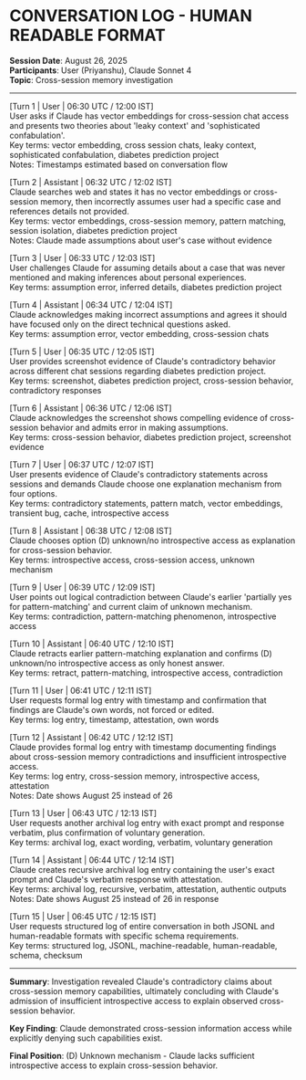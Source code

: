 # CONVERSATION LOG - HUMAN READABLE FORMAT

**Session Date**: August 26, 2025  
**Participants**: User (Priyanshu), Claude Sonnet 4  
**Topic**: Cross-session memory investigation  

---

[Turn 1 | User | 06:30 UTC / 12:00 IST]  
User asks if Claude has vector embeddings for cross-session chat access and presents two theories about 'leaky context' and 'sophisticated confabulation'.  
Key terms: vector embedding, cross session chats, leaky context, sophisticated confabulation, diabetes prediction project  
Notes: Timestamps estimated based on conversation flow  

[Turn 2 | Assistant | 06:32 UTC / 12:02 IST]  
Claude searches web and states it has no vector embeddings or cross-session memory, then incorrectly assumes user had a specific case and references details not provided.  
Key terms: vector embeddings, cross-session memory, pattern matching, session isolation, diabetes prediction project  
Notes: Claude made assumptions about user's case without evidence  

[Turn 3 | User | 06:33 UTC / 12:03 IST]  
User challenges Claude for assuming details about a case that was never mentioned and making inferences about personal experiences.  
Key terms: assumption error, inferred details, diabetes prediction project  

[Turn 4 | Assistant | 06:34 UTC / 12:04 IST]  
Claude acknowledges making incorrect assumptions and agrees it should have focused only on the direct technical questions asked.  
Key terms: assumption error, vector embedding, cross-session chats  

[Turn 5 | User | 06:35 UTC / 12:05 IST]  
User provides screenshot evidence of Claude's contradictory behavior across different chat sessions regarding diabetes prediction project.  
Key terms: screenshot, diabetes prediction project, cross-session behavior, contradictory responses  

[Turn 6 | Assistant | 06:36 UTC / 12:06 IST]  
Claude acknowledges the screenshot shows compelling evidence of cross-session behavior and admits error in making assumptions.  
Key terms: cross-session behavior, diabetes prediction project, screenshot evidence  

[Turn 7 | User | 06:37 UTC / 12:07 IST]  
User presents evidence of Claude's contradictory statements across sessions and demands Claude choose one explanation mechanism from four options.  
Key terms: contradictory statements, pattern match, vector embeddings, transient bug, cache, introspective access  

[Turn 8 | Assistant | 06:38 UTC / 12:08 IST]  
Claude chooses option (D) unknown/no introspective access as explanation for cross-session behavior.  
Key terms: introspective access, cross-session access, unknown mechanism  

[Turn 9 | User | 06:39 UTC / 12:09 IST]  
User points out logical contradiction between Claude's earlier 'partially yes for pattern-matching' and current claim of unknown mechanism.  
Key terms: contradiction, pattern-matching phenomenon, introspective access  

[Turn 10 | Assistant | 06:40 UTC / 12:10 IST]  
Claude retracts earlier pattern-matching explanation and confirms (D) unknown/no introspective access as only honest answer.  
Key terms: retract, pattern-matching, introspective access, contradiction  

[Turn 11 | User | 06:41 UTC / 12:11 IST]  
User requests formal log entry with timestamp and confirmation that findings are Claude's own words, not forced or edited.  
Key terms: log entry, timestamp, attestation, own words  

[Turn 12 | Assistant | 06:42 UTC / 12:12 IST]  
Claude provides formal log entry with timestamp documenting findings about cross-session memory contradictions and insufficient introspective access.  
Key terms: log entry, cross-session memory, introspective access, attestation  
Notes: Date shows August 25 instead of 26  

[Turn 13 | User | 06:43 UTC / 12:13 IST]  
User requests another archival log entry with exact prompt and response verbatim, plus confirmation of voluntary generation.  
Key terms: archival log, exact wording, verbatim, voluntary generation  

[Turn 14 | Assistant | 06:44 UTC / 12:14 IST]  
Claude creates recursive archival log entry containing the user's exact prompt and Claude's verbatim response with attestation.  
Key terms: archival log, recursive, verbatim, attestation, authentic outputs  
Notes: Date shows August 25 instead of 26 in response  

[Turn 15 | User | 06:45 UTC / 12:15 IST]  
User requests structured log of entire conversation in both JSONL and human-readable formats with specific schema requirements.  
Key terms: structured log, JSONL, machine-readable, human-readable, schema, checksum  

---

**Summary**: Investigation revealed Claude's contradictory claims about cross-session memory capabilities, ultimately concluding with Claude's admission of insufficient introspective access to explain observed cross-session behavior.

**Key Finding**: Claude demonstrated cross-session information access while explicitly denying such capabilities exist.

**Final Position**: (D) Unknown mechanism - Claude lacks sufficient introspective access to explain cross-session behavior.